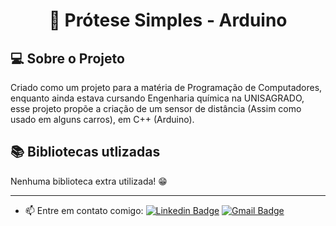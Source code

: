 <h1 align="center">
	<!-- <img alt="Logo" src=".github/logo.png" width="200px" /> -->
  🦾 Prótese Simples - Arduino
  </h1>

## 💻 Sobre o Projeto

Criado como um projeto para a matéria de Programação de Computadores, enquanto ainda estava cursando Engenharia química na UNISAGRADO, esse projeto propõe a criação de um sensor de distância (Assim como usado em alguns carros), em C++ (Arduino).

## 📚 Bibliotecas utlizadas


Nenhuma biblioteca extra utilizada! 😁

---

- 📫 Entre em contato comigo:  [![Linkedin Badge](https://img.shields.io/badge/-João_Vitor-blue?style=flat-square&logo=Linkedin&logoColor=white&link=https://www.linkedin.com/in/joão-vitor-gozzo-bruschi-36447522a/)](https://www.linkedin.com/in/joão-vitor-gozzo-bruschi-36447522a/)
 [![Gmail Badge](https://img.shields.io/badge/-Gmail-c14438?style=flat-square&logo=Gmail&logoColor=white&link=mailto:joao.bruschi@outlook.com.br)](mailto:joao.bruschi@outlook.com.br)
